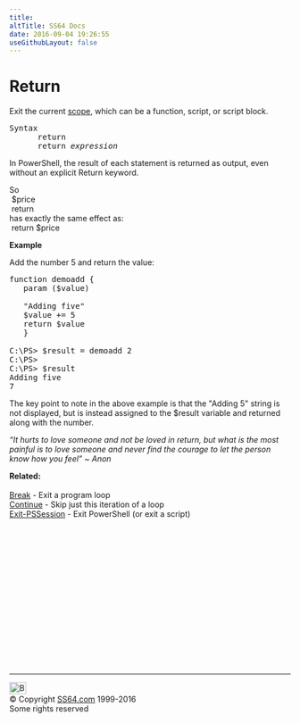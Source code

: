 ```yaml
---
title:
altTitle: SS64 Docs
date: 2016-09-04 19:26:55
useGithubLayout: false
---
```

<!-- #BeginLibraryItem "/Library/head_ps.lbi" --><!-- #EndLibraryItem --><h1>Return</h1> 
<p>Exit the current <a href="syntax-scopes.html">scope</a>, which can be a function, script, or script block.</p>
<pre>Syntax
      return
      return <i>expression</i></pre>
<p>In PowerShell, the result of each statement is returned as      output, even without an explicit Return keyword. </p>
<p>So <br>
<span class="code">&nbsp;$price<br>
&nbsp;return<br>
</span>has exactly the same effect as:<br>
<span class="code"> &nbsp;return</span><span class="code"> $price</span></p>
<p><b>Example</b></p>
<p>Add the number 5 and return the value:</p>

<pre>function demoadd {
   param ($value)

   "Adding five"
   $value += 5
   return $value
   }

C:\PS&gt; $result = demoadd 2<br>C:\PS&gt;
C:\PS&gt; $result
Adding five
7</pre>
<p> The key point to note in the above example  is that the "Adding 5" string is not displayed, but is instead assigned to the $result variable and returned along with the number.<br>
</p>
<p class="quote"><i>“It hurts to love someone and not be loved in return, but what is the most painful is to love someone and never find the courage to let the person know how you feel” ~ Anon</i></p>
<p><b>Related:</b><br>
  <br>
<a href="break.html">Break</a> - Exit a program loop<br>
<a href="continue.html">Continue</a> - Skip just this iteration of a loop<br>
<a href="exit-pssession.html">Exit-PSSession</a> - 
Exit PowerShell (or exit a script)</p><!-- #BeginLibraryItem "/Library/foot_ps.lbi" --><p>
<!-- PowerShell300 -->
<ins class="adsbygoogle" style="display:inline-block;width:300px;height:250px" data-ad-client="ca-pub-6140977852749469" data-ad-slot="6253539900"></ins>
<script>
(adsbygoogle = window.adsbygoogle || []).push({});
</script></p>
<hr>
<div id="bl" class="footer"><a href="return.html#"><img src="../images/top.png" width="30" height="22" alt="Back to the Top"></a></div>
<div id="br" class="footer, tagline">© Copyright <a href="../index.html">SS64.com</a> 1999-2016<br>
Some rights reserved</div><!-- #EndLibraryItem -->
